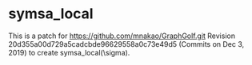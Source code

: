 # symsa_local

This is a patch for https://github.com/mnakao/GraphGolf.git Revision 20d355a00d729a5cadcbde96629558a0c73e49d5 (Commits on Dec 3, 2019) to create symsa_local(\sigma).
